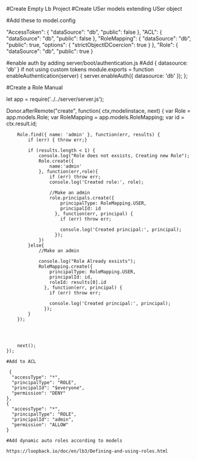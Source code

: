 #Create Empty Lb Project
#Create USer models extending USer object

#Add these to model.config

  "AccessToken": {
    "dataSource": "db",
    "public": false
  },
  "ACL": {
    "dataSource": "db",
    "public": false
  },
  "RoleMapping": {
    "dataSource": "db",
    "public": true,
    "options": {
      "strictObjectIDCoercion": true
    }
  },
  "Role": {
    "dataSource": "db",
    "public": true
  }


#enable auth by adding server/boot/authentication.js
#Add { datasource: 'db' } if not using custom tokens
module.exports = function enableAuthentication(server) {
    server.enableAuth({ datasource: 'db' });
  };


  #Create a Role Manual

  let app = require('../../server/server.js');

   Donor.afterRemote("create", function( ctx,modelinstace, next) {
        var Role = app.models.Role;
        var RoleMapping = app.models.RoleMapping;
        var id = ctx.result.id;

        Role.find({ name: 'admin' }, function(err, results) {
            if (err) { throw err;}
        
            if (results.length < 1) {
                console.log("Role does not exsists, Creating new Role");
                Role.create({
                    name:'admin'
                }, function(err,role){
                    if (err) throw err;
                    console.log('Created role:', role);
        
                    //Make an admin
                    role.principals.create({
                        principalType: RoleMapping.USER,
                        principalId: id
                      }, function(err, principal) {
                        if (err) throw err;
                
                        console.log('Created principal:', principal);
                      });
                })
            }else{
                //Make an admin
               
                console.log("Role Already exsists");
                RoleMapping.create({
                    principalType: RoleMapping.USER,
                    principalId: id,
                    roleId: results[0].id
                  }, function(err, principal) {
                    if (err) throw err;
            
                    console.log('Created principal:', principal);
                  });
            }
        });



       
        next();
    });

    #Add to ACL

     {
      "accessType": "*",
      "principalType": "ROLE",
      "principalId": "$everyone",
      "permission": "DENY"
    },
    {
      "accessType": "*",
      "principalType": "ROLE",
      "principalId": "admin",
      "permission": "ALLOW"
    }

    #Add dynamic auto roles according to models

    https://loopback.io/doc/en/lb3/Defining-and-using-roles.html